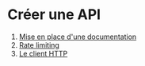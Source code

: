 # Créer une API

1. [Mise en place d'une documentation](./mise_en_place_d_une_documentation/README.md)
2. [Rate limiting](./rate_limiting/README.md)
3. [Le client HTTP](./le_client_http/README.md)
